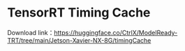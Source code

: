 # TensorRT Timing Cache

Download link：https://huggingface.co/CtrlX/ModelReady-TRT/tree/main/Jetson-Xavier-NX-8G/timingCache

